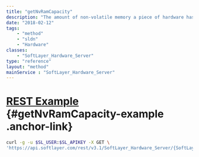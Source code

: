 ```yaml
---
title: "getNvRamCapacity"
description: "The amount of non-volatile memory a piece of hardware has, measured in gigabytes."
date: "2018-02-12"
tags:
    - "method"
    - "sldn"
    - "Hardware"
classes:
    - "SoftLayer_Hardware_Server"
type: "reference"
layout: "method"
mainService : "SoftLayer_Hardware_Server"
---
```


# [REST Example](#getNvRamCapacity-example) <a href="/article/rest/"><i class="fas fa-question"></i></a> {#getNvRamCapacity-example .anchor-link} 
```bash
curl -g -u $SL_USER:$SL_APIKEY -X GET \
'https://api.softlayer.com/rest/v3.1/SoftLayer_Hardware_Server/{SoftLayer_Hardware_ServerID}/getNvRamCapacity'
```
